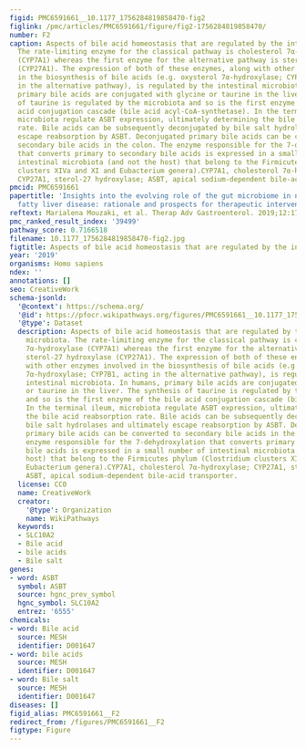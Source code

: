 ```yaml
---
figid: PMC6591661__10.1177_1756284819858470-fig2
figlink: /pmc/articles/PMC6591661/figure/fig2-1756284819858470/
number: F2
caption: Aspects of bile acid homeostasis that are regulated by the intestinal microbiota.
  The rate-limiting enzyme for the classical pathway is cholesterol 7α-hydroxylase
  (CYP7A1) whereas the first enzyme for the alternative pathway is sterol-27 hydroxylase
  (CYP27A1). The expression of both of these enzymes, along with other enzymes involved
  in the biosynthesis of bile acids (e.g. oxysterol 7α-hydroxylase; CYP7B1, acting
  in the alternative pathway), is regulated by the intestinal microbiota. In humans,
  primary bile acids are conjugated with glycine or taurine in the liver. The synthesis
  of taurine is regulated by the microbiota and so is the first enzyme of the bile
  acid conjugation cascade (bile acid acyl-CoA-synthetase). In the terminal ileum,
  microbiota regulate ASBT expression, ultimately determining the bile acid reabsorption
  rate. Bile acids can be subsequently deconjugated by bile salt hydrolases and ultimately
  escape reabsorption by ASBT. Deconjugated primary bile acids can be converted to
  secondary bile acids in the colon. The enzyme responsible for the 7-dehydroxylation
  that converts primary to secondary bile acids is expressed in a small number of
  intestinal microbiota (and not the host) that belong to the Firmicutes phylum (Clostridium
  clusters XIVa and XI and Eubacterium genera).CYP7A1, cholesterol 7α-hydroxylase;
  CYP27A1, sterol-27 hydroxylase; ASBT, apical sodium-dependent bile-acid transporter.
pmcid: PMC6591661
papertitle: 'Insights into the evolving role of the gut microbiome in nonalcoholic
  fatty liver disease: rationale and prospects for therapeutic intervention.'
reftext: Marialena Mouzaki, et al. Therap Adv Gastroenterol. 2019;12:1756284819858470.
pmc_ranked_result_index: '39499'
pathway_score: 0.7166518
filename: 10.1177_1756284819858470-fig2.jpg
figtitle: Aspects of bile acid homeostasis that are regulated by the intestinal microbiota
year: '2019'
organisms: Homo sapiens
ndex: ''
annotations: []
seo: CreativeWork
schema-jsonld:
  '@context': https://schema.org/
  '@id': https://pfocr.wikipathways.org/figures/PMC6591661__10.1177_1756284819858470-fig2.html
  '@type': Dataset
  description: Aspects of bile acid homeostasis that are regulated by the intestinal
    microbiota. The rate-limiting enzyme for the classical pathway is cholesterol
    7α-hydroxylase (CYP7A1) whereas the first enzyme for the alternative pathway is
    sterol-27 hydroxylase (CYP27A1). The expression of both of these enzymes, along
    with other enzymes involved in the biosynthesis of bile acids (e.g. oxysterol
    7α-hydroxylase; CYP7B1, acting in the alternative pathway), is regulated by the
    intestinal microbiota. In humans, primary bile acids are conjugated with glycine
    or taurine in the liver. The synthesis of taurine is regulated by the microbiota
    and so is the first enzyme of the bile acid conjugation cascade (bile acid acyl-CoA-synthetase).
    In the terminal ileum, microbiota regulate ASBT expression, ultimately determining
    the bile acid reabsorption rate. Bile acids can be subsequently deconjugated by
    bile salt hydrolases and ultimately escape reabsorption by ASBT. Deconjugated
    primary bile acids can be converted to secondary bile acids in the colon. The
    enzyme responsible for the 7-dehydroxylation that converts primary to secondary
    bile acids is expressed in a small number of intestinal microbiota (and not the
    host) that belong to the Firmicutes phylum (Clostridium clusters XIVa and XI and
    Eubacterium genera).CYP7A1, cholesterol 7α-hydroxylase; CYP27A1, sterol-27 hydroxylase;
    ASBT, apical sodium-dependent bile-acid transporter.
  license: CC0
  name: CreativeWork
  creator:
    '@type': Organization
    name: WikiPathways
  keywords:
  - SLC10A2
  - Bile acid
  - bile acids
  - Bile salt
genes:
- word: ASBT
  symbol: ASBT
  source: hgnc_prev_symbol
  hgnc_symbol: SLC10A2
  entrez: '6555'
chemicals:
- word: Bile acid
  source: MESH
  identifier: D001647
- word: bile acids
  source: MESH
  identifier: D001647
- word: Bile salt
  source: MESH
  identifier: D001647
diseases: []
figid_alias: PMC6591661__F2
redirect_from: /figures/PMC6591661__F2
figtype: Figure
---
```

